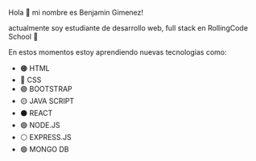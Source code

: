 Hola 👋 mi nombre es Benjamin Gimenez!

actualmente soy estudiante de desarrollo web, full stack en RollingCode School 🚀


En estos momentos estoy aprendiendo nuevas tecnologias como:

- 🟠 HTML
- 🔵 CSS
- 🟣 BOOTSTRAP
- 🟡 JAVA SCRIPT
- ⚫ REACT 
- 🟢 NODE.JS
- ⚪ EXPRESS.JS
- 🟢 MONGO DB

